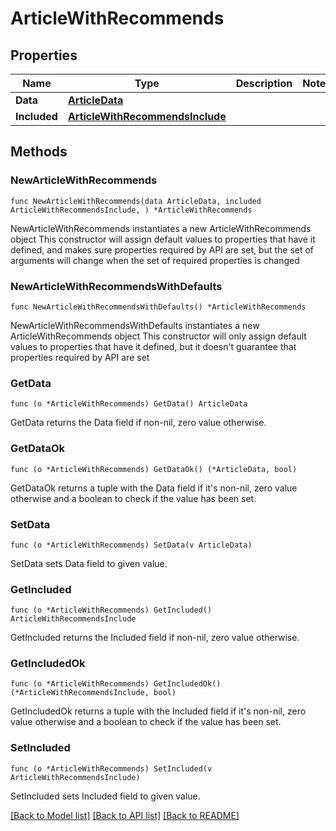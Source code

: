 # ArticleWithRecommends

## Properties

Name | Type | Description | Notes
------------ | ------------- | ------------- | -------------
**Data** | [**ArticleData**](ArticleData.md) |  | 
**Included** | [**ArticleWithRecommendsInclude**](ArticleWithRecommendsInclude.md) |  | 

## Methods

### NewArticleWithRecommends

`func NewArticleWithRecommends(data ArticleData, included ArticleWithRecommendsInclude, ) *ArticleWithRecommends`

NewArticleWithRecommends instantiates a new ArticleWithRecommends object
This constructor will assign default values to properties that have it defined,
and makes sure properties required by API are set, but the set of arguments
will change when the set of required properties is changed

### NewArticleWithRecommendsWithDefaults

`func NewArticleWithRecommendsWithDefaults() *ArticleWithRecommends`

NewArticleWithRecommendsWithDefaults instantiates a new ArticleWithRecommends object
This constructor will only assign default values to properties that have it defined,
but it doesn't guarantee that properties required by API are set

### GetData

`func (o *ArticleWithRecommends) GetData() ArticleData`

GetData returns the Data field if non-nil, zero value otherwise.

### GetDataOk

`func (o *ArticleWithRecommends) GetDataOk() (*ArticleData, bool)`

GetDataOk returns a tuple with the Data field if it's non-nil, zero value otherwise
and a boolean to check if the value has been set.

### SetData

`func (o *ArticleWithRecommends) SetData(v ArticleData)`

SetData sets Data field to given value.


### GetIncluded

`func (o *ArticleWithRecommends) GetIncluded() ArticleWithRecommendsInclude`

GetIncluded returns the Included field if non-nil, zero value otherwise.

### GetIncludedOk

`func (o *ArticleWithRecommends) GetIncludedOk() (*ArticleWithRecommendsInclude, bool)`

GetIncludedOk returns a tuple with the Included field if it's non-nil, zero value otherwise
and a boolean to check if the value has been set.

### SetIncluded

`func (o *ArticleWithRecommends) SetIncluded(v ArticleWithRecommendsInclude)`

SetIncluded sets Included field to given value.



[[Back to Model list]](../README.md#documentation-for-models) [[Back to API list]](../README.md#documentation-for-api-endpoints) [[Back to README]](../README.md)


